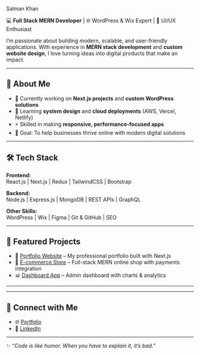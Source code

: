 Salman Khan  

💻 **Full Stack MERN Developer** | 🌐 WordPress & Wix Expert | 🎨 UI/UX Enthusiast  

I’m passionate about building modern, scalable, and user-friendly applications. With experience in **MERN stack development** and **custom website design**, I love turning ideas into digital products that make an impact.  

---

## 🚀 About Me  
- 🔭 Currently working on **Next.js projects** and **custom WordPress solutions**  
- 🌱 Learning **system design** and **cloud deployments** (AWS, Vercel, Netlify)  
- ⚡ Skilled in making **responsive, performance-focused apps**  
- 🎯 Goal: To help businesses thrive online with modern digital solutions  

---

## 🛠️ Tech Stack  

**Frontend:**  
React.js | Next.js | Redux | TailwindCSS | Bootstrap  

**Backend:**  
Node.js | Express.js | MongoDB | REST APIs | GraphQL  

**Other Skills:**  
WordPress | Wix | Figma | Git & GitHub | SEO  

---

## 📂 Featured Projects  
- 🌟 [Portfolio Website](https://salmandev.vercel.app) – My professional portfolio built with Next.js  
- 🛒 [E-commerce Store](https://remac.ae) – Full-stack MERN online shop with payments integration  
- 📊 [Dashboard App](https://my.korapoint.com) – Admin dashboard with charts & analytics  

---


---

## 🤝 Connect with Me  
- 🌐 [Portfolio](https://salmandev.vercel.app)  
- 💼 [LinkedIn](https://www.linkedin.com/in/salman-khan-7d3882/)  

---
✨ *“Code is like humor. When you have to explain it, it’s bad.”*  

